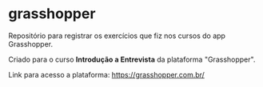 # grasshopper
Repositório para registrar os exercícios que fiz nos cursos do app Grasshopper.

Criado para o curso <b>Introdução a Entrevista</b> da plataforma "Grasshopper".

Link para acesso a plataforma: <a href="https://grasshopper.com.br/">https://grasshopper.com.br/</a>